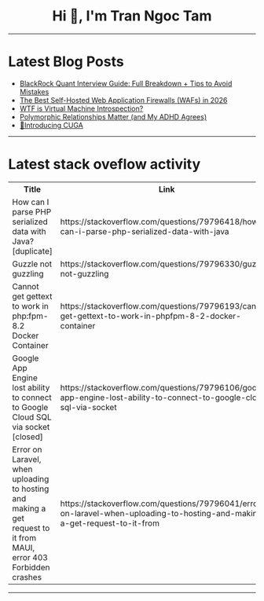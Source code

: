 <h1 align="center">Hi 👋, I'm Tran Ngoc Tam</h1>

---

# Latest Blog Posts 
<!-- BLOG-POST-LIST:START -->
- [BlackRock Quant Interview Guide: Full Breakdown + Tips to Avoid Mistakes](https://dev.to/net_programhelp_e160eef28/blackrock-quant-interview-guide-jk5)
- [The Best Self-Hosted Web Application Firewalls &lpar;WAFs&rpar; in 2026](https://dev.to/carrie_luo1/the-best-self-hosted-web-application-firewalls-wafs-in-2026-4gnj)
- [WTF is Virtual Machine Introspection?](https://dev.to/dailybugle33/wtf-is-virtual-machine-introspection-2763)
- [Polymorphic Relationships Matter &lpar;and My ADHD Agrees&rpar;](https://dev.to/develaper/polymorphic-relationships-matter-and-my-adhd-agrees-236f)
- [📯Introducing CUGA](https://dev.to/aairom/introducing-cuga-1p3k)
<!-- BLOG-POST-LIST:END -->

---

# Latest stack oveflow activity
<table>
  <tr><th>Title</th><th>Link</th></tr>
  <!-- STACKOVERFLOW:START --><tr><td>How can I parse PHP serialized data with Java? [duplicate]</td><td>https://stackoverflow.com/questions/79796418/how-can-i-parse-php-serialized-data-with-java</td></tr><tr><td>Guzzle not guzzling</td><td>https://stackoverflow.com/questions/79796330/guzzle-not-guzzling</td></tr><tr><td>Cannot get gettext to work in php:fpm-8.2 Docker Container</td><td>https://stackoverflow.com/questions/79796193/cannot-get-gettext-to-work-in-phpfpm-8-2-docker-container</td></tr><tr><td>Google App Engine lost ability to connect to Google Cloud SQL via socket [closed]</td><td>https://stackoverflow.com/questions/79796106/google-app-engine-lost-ability-to-connect-to-google-cloud-sql-via-socket</td></tr><tr><td>Error on Laravel, when uploading to hosting and making a get request to it from MAUI, error 403 Forbidden crashes</td><td>https://stackoverflow.com/questions/79796041/error-on-laravel-when-uploading-to-hosting-and-making-a-get-request-to-it-from</td></tr><!-- STACKOVERFLOW:END -->
</table>

---


